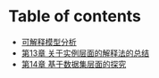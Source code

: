 # Table of contents

* [可解释模型分析](README.md)
* [第13章 关于实例层面的解释法的总结](chapter-13.md)
* [第14章 基于数据集层面的探究](di-14-zhang-ji-yu-shu-ju-ji-ceng-mian-de-tan-jiu.md)

